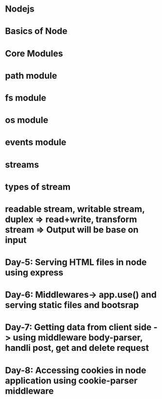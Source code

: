 # Nodejs

# Basics of Node
# Core Modules
# path module
# fs module
# os module
# events module
# streams

# types of stream
# readable stream, writable stream, duplex => read+write, transform stream => Output will be base on input

# Day-5: Serving HTML files in node using express
# Day-6: Middlewares-> app.use() and serving static files and bootsrap
# Day-7: Getting data from client side -> using middleware body-parser, handli post, get and delete request
# Day-8: Accessing cookies in node application using cookie-parser middleware